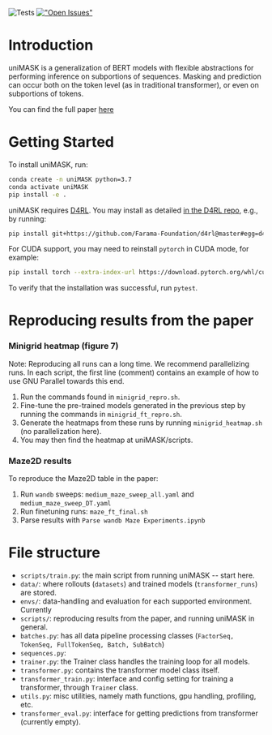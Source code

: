 ![Tests](https://github.com/micahcarroll/uniMASK/workflows/.github/workflows/pythontests.yml/badge.svg) [!["Open Issues"](https://img.shields.io/github/issues-raw/micahcarroll/uniMASK.svg)](https://github.com/micahcarroll/uniMASK)

# Introduction 

uniMASK is a generalization of BERT models with flexible abstractions for performing inference on subportions of 
sequences. Masking and prediction can occur both on the token level (as in traditional transformer), or even on 
subportions of tokens.

You can find the full paper [here](https://arxiv.org/abs/2211.10869)

# Getting Started
To install uniMASK, run:

```bash
conda create -n uniMASK python=3.7
conda activate uniMASK
pip install -e .
```

uniMASK requires [D4RL](https://github.com/Farama-Foundation/D4RL).
You may install as detailed [in the D4RL repo](https://github.com/Farama-Foundation/D4RL#setup), e.g., by running:
```bash
pip install git+https://github.com/Farama-Foundation/d4rl@master#egg=d4rl
```

For CUDA support, you may need to reinstall `pytorch` in CUDA mode, for example:
```bash
pip install torch --extra-index-url https://download.pytorch.org/whl/cu116
```

To verify that the installation was successful, run `pytest`.

# Reproducing results from the paper
### Minigrid heatmap (figure 7)
Note: Reproducing all runs can a long time. We recommend parallelizing runs.
In each script, the first line (comment) contains an example of how to use GNU Parallel towards this end.

1. Run the commands found in `minigrid_repro.sh`.
2. Fine-tune the pre-trained models generated in the previous step by running the commands in `minigrid_ft_repro.sh`.
3. Generate the heatmaps from these runs by running `minigrid_heatmap.sh` (no parallelization here).
4. You may then find the heatmap at uniMASK/scripts.

### Maze2D results

To reproduce the Maze2D table in the paper:

1. Run `wandb` sweeps: `medium_maze_sweep_all.yaml` and `medium_maze_sweep_DT.yaml`
2. Run finetuning runs: `maze_ft_final.sh`
3. Parse results with `Parse wandb Maze Experiments.ipynb`

# File structure
- `scripts/train.py`: the main script from running uniMASK -- start here.
- `data/`: where rollouts (`datasets`) and trained models (`transformer_runs`) are stored. 
- `envs/`: data-handling and evaluation for each supported environment. Currently
- `scripts/`: reproducing results from the paper, and running uniMASK in general.
- `batches.py`: has all data pipeline processing classes (`FactorSeq, TokenSeq, FullTokenSeq, Batch, SubBatch`)
- `sequences.py`:
- `trainer.py`: the Trainer class handles the training loop for all models.
- `transformer.py`: contains the transformer model class itself.
- `transformer_train.py`: interface and config setting for training a transformer, through `Trainer` class.
- `utils.py`: misc utilities, namely math functions, gpu handling, profiling, etc.
- `transformer_eval.py`: interface for getting predictions from transformer (currently empty).
